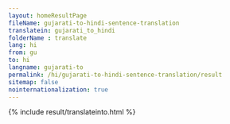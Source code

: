 ```yaml
---
layout: homeResultPage
fileName: gujarati-to-hindi-sentence-translation
translatein: gujarati_to_hindi
folderName : translate
lang: hi
from: gu
to: hi
langname: gujarati-to
permalink: /hi/gujarati-to-hindi-sentence-translation/result
sitemap: false
nointernationalization: true
---
```

{% include result/translateinto.html %}

<script src="/js/result/translation.js" data-foldername="{{page.folderName}}" data-lang="{{page.lang}}"></script>
